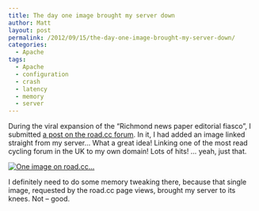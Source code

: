```yaml
---
title: The day one image brought my server down
author: Matt
layout: post
permalink: /2012/09/15/the-day-one-image-brought-my-server-down/
categories:
  - Apache
tags:
  - Apache
  - configuration
  - crash
  - latency
  - memory
  - server
---
```

During the viral expansion of the &#8220;Richmond news paper editorial fiasco&#8221;, I submitted [a post on the road.cc forum][1]. In it, I had added an image linked straight from my server&#8230; What a great idea! Linking one of the most read cycling forum in the UK to my own domain! Lots of hits! &#8230; yeah, just that.

<p class="attachement"><a href="http://blog.ekynoxe.com/wp-content/uploads/2012/09/one_image_host_down.png" rel="lightbox[1368]" title="One image on road.cc..."><img src="http://blog.ekynoxe.com/wp-content/uploads/2012/09/one_image_host_down-300x139.png" alt="One image on road.cc..." /></a></p>

I definitely need to do some memory tweaking there, because that single image, requested by the road.cc page views, brought my server to its knees. Not &#8211; good.

 [1]: http://road.cc/content/forum/65843-…-only-good-cyclist-dead-one-…”-–-editor-richmond-magazine-–-september-issue "“… the only good cyclist is a dead one …” – editor of the richmond magazine – september issue"
